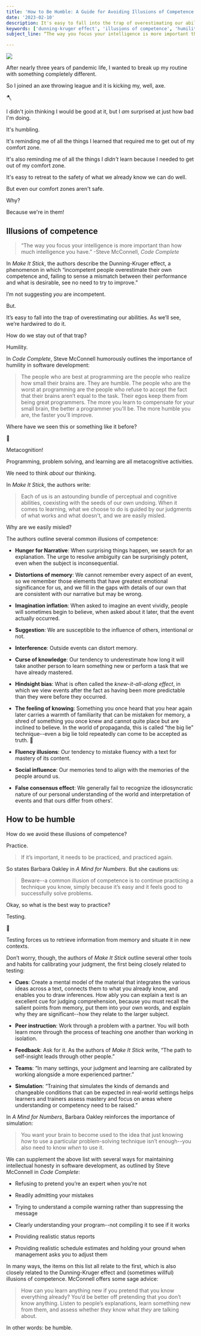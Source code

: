```yaml
---
title: 'How to Be Humble: A Guide for Avoiding Illusions of Competence'
date: '2023-02-10'
description: It's easy to fall into the trap of overestimating our abilities and humbling when we discover we were misled. In this article, you will learn strategies for avoiding illusions of competence.
keywords: ['dunning-kruger effect', 'illusions of competence', 'humility', 'humble']
subject_line: “The way you focus your intelligence is more important than how much intelligence you have.”

---
```



![](./jarednielsen-solution-illusions-humility.png)


After nearly three years of pandemic life, I wanted to break up my routine with something completely different. 

So I joined an axe throwing league and it is kicking my, well, axe. 

🪓

I didn't join thinking I would be good at it, but I _am_ surprised at just how bad I'm doing. 

It's humbling. 

It's reminding me of all the things I learned that required me to get out of my comfort zone.

It's also reminding me of all the things I _didn't_ learn because I needed to get out of my comfort zone. 

It's easy to retreat to the safety of what we already know we can do well. 

But even our comfort zones aren't safe. 

Why?

Because we're in them! 


## Illusions of competence

> “The way you focus your intelligence is more important than how much intelligence you have.”
> -Steve McConnell, _Code Complete_

In _Make It Stick_, the authors describe the Dunning-Kruger effect, a phenomenon in which “incompetent people overestimate their own competence and, failing to sense a mismatch between their performance and what is desirable, see no need to try to improve.”

I’m not suggesting _you_ are incompetent. 

But.

It’s easy to fall into the trap of overestimating our abilities. As we’ll see, we’re hardwired to do it. 

How do we stay out of that trap? 

Humility. 

In _Code Complete_, Steve McConnell humorously outlines the importance of humility in software development: 

> The people who are best at programming are the people who realize how small their brains are. They are humble. The people who are the worst at programming are the people who refuse to accept the fact that their brains aren’t equal to the task. Their egos keep them from being great programmers. The more you learn to compensate for your small brain, the better a programmer you’ll be. The more humble you are, the faster you’ll improve. 

Where have we seen this or something like it before? 

🤔

Metacognition! 

Programming, problem solving, and learning are all metacognitive activities. 

We need to think _about_ our thinking. 

In _Make It Stick_, the authors write: 

> Each of us is an astounding bundle of perceptual and cognitive abilities, coexisting with the seeds of our own undoing. When it comes to learning, what we choose to do is guided by our judgments of what works and what doesn't, and we are easily misled. 

Why are we easily misled? 

The authors outline several common illusions of competence: 

* **Hunger for Narrative**: When surprising things happen, we search for an explanation. The urge to resolve ambiguity can be surprisingly potent, even when the subject is inconsequential.  

* **Distortions of memory**: We cannot remember every aspect of an event, so we remember those elements that have greatest emotional significance for us, and we fill in the gaps with details of our own that are consistent with our narrative but may be wrong. 

* **Imagination inflation**: When asked to imagine an event vividly, people will sometimes begin to believe, when asked about it later, that the event actually occurred. 

* **Suggestion**: We are susceptible to the influence of others, intentional or not.

* **Interference**: Outside events can distort memory. 

* **Curse of knowledge**: Our tendency to underestimate how long it will take another person to learn something new or perform a task that we have already mastered. 

* **Hindsight bias**: What is often called the _knew-it-all-along effect_, in which we view events after the fact as having been more predictable than they were before they occurred. 

* **The feeling of knowing**: Something you once heard that you hear again later carries a warmth of familiarity that can be mistaken for memory, a shred of something you once knew and cannot quite place but are inclined to believe. In the world of propaganda, this is called “the big lie” technique--even a big lie told repeatedly can come to be accepted as truth. 🤔

* **Fluency illusions**: Our tendency to mistake fluency with a text for mastery of its content. 

* **Social influence**: Our memories tend to align with the memories of the people around us. 

* **False consensus effect**: We generally fail to recognize the idiosyncratic nature of our personal understanding of the world and interpretation of events and that ours differ from others’. 


## How to be humble

How do we avoid these illusions of competence?

Practice. 

> If it’s important, it needs to be practiced, and practiced again.

So states Barbara Oakley in _A Mind for Numbers_. But she cautions us: 

> Beware--a common illusion of competence is to continue practicing a technique you know, simply because it’s easy and it feels good to successfully solve problems. 

Okay, so what is the best way to practice? 

Testing. 

😬

Testing forces us to retrieve information from memory and situate it in new contexts. 

Don’t worry, though, the authors of _Make It Stick_ outline several other tools and habits for calibrating your judgment, the first being closely related to testing: 

* **Cues**: Create a mental model of the material that integrates the various ideas across a text, connects them to what you already know, and enables you to draw inferences. How ably you can explain a text is an excellent cue for judging comprehension, because you must recall the salient points from memory, put them into your own words, and explain why they are significant--how they relate to the larger subject. 

* **Peer instruction**: Work through a problem with a partner. You will both learn more through the process of teaching one another than working in isolation. 

* **Feedback**: Ask for it. As the authors of _Make It Stick_ write, “The path to self-insight leads through other people.” 

* **Teams**: “In many settings, your judgment and learning are calibrated by working alongside a more experienced partner.”

* **Simulation**: “Training that simulates the kinds of demands and changeable conditions that can be expected in real-world settings helps learners and trainers assess mastery and focus on areas where understanding or competency need to be raised.”

In _A Mind for Numbers_, Barbara Oakley reinforces the importance of simulation:

> You want your brain to become used to the idea that just knowing _how_ to use a particular problem-solving technique isn’t enough--you also need to know _when_ to use it. 

We can supplement the above list with several ways for maintaining intellectual honesty in software development, as outlined by Steve McConnell in _Code Complete_: 

* Refusing to pretend you’re an expert when you’re not

* Readily admitting your mistakes

* Trying to understand a compile warning rather than suppressing the message

* Clearly understanding your program--not compiling it to see if it works

* Providing realistic status reports

* Providing realistic schedule estimates and holding your ground when management asks you to adjust them

In many ways, the items on this list all relate to the first, which is also closely related to the Dunning-Kruger effect and (sometimes willful) illusions of competence. McConnell offers some sage advice:

> How can you learn anything new if you pretend that you know everything already? You’d be better off pretending that you don’t know anything. Listen to people’s explanations, learn something new from them, and assess whether _they_ know what _they_ are talking about. 

In other words: be humble.
